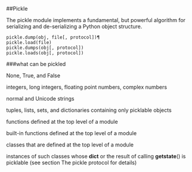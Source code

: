 ##Pickle

The pickle module implements a fundamental, but powerful algorithm for 
serializing and de-serializing a Python object structure.

    pickle.dump(obj, file[, protocol])¶
    pickle.load(file)
    pickle.dumps(obj[, protocol])
    pickle.loads(obj[, protocol])

###what can be pickled

None, True, and False

integers, long integers, floating point numbers, complex numbers

normal and Unicode strings

tuples, lists, sets, and dictionaries containing only picklable objects

functions defined at the top level of a module

built-in functions defined at the top level of a module

classes that are defined at the top level of a module

instances of such classes whose __dict__ or the result of calling __getstate__() is picklable (see section The pickle protocol for details)
